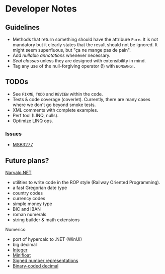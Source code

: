# Developer Notes

Guidelines
----------

- Methods that return something should have the attribure `Pure`. It is not
  mandatory but it clearly states that the result should not be ignored.
  It might seem superfluous, but "ça ne mange pas de pain".
- Add _nullable annotations_ whenever necessary.
- _Seal classes_ unless they are designed with extensibility in mind.
- Tag any use of the null-forgiving operator (!) with `BONSANG!`.

TODOs
-----

- See `FIXME`, `TODO` and `REVIEW` within the code.
- Tests & code coverage (coverlet). Currently, there are many cases where we
  don't go beyond smoke tests.
- XML comments with complete examples.
- Perf tool (LINQ, nulls).
- Optimize LINQ ops.

### Issues

- [MSB3277](https://github.com/microsoft/msbuild/issues/608)

Future plans?
-------------

[Narvalo.NET](https://github.com/chtoucas/Narvalo.NET)
- utilities to write code in the ROP style (Railway Oriented Programming).
- a fast Gregorian date type
- country codes
- currency codes
- simple money type
- BIC and IBAN
- roman numerals
- string builder & math extensions

Numerics:
- port of hypercalc to .NET (WinUI)
- big decimal
- [Integer](https://en.wikipedia.org/wiki/Integer_(computer_science))
- [Minifloat](https://en.wikipedia.org/wiki/Minifloat)
- [Signed number representations](https://en.wikipedia.org/wiki/Signed_number_representations)
- [Binary-coded decimal](https://en.wikipedia.org/wiki/Binary-coded_decimal)
